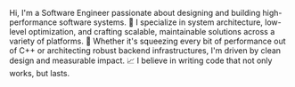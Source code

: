 Hi, I'm a Software Engineer passionate about designing and building high-performance software systems.
🔧 I specialize in system architecture, low-level optimization, and crafting scalable, maintainable solutions across a variety of platforms.
🚀 Whether it's squeezing every bit of performance out of C++ or architecting robust backend infrastructures, I'm driven by clean design and measurable impact.
📈 I believe in writing code that not only works, but lasts.
